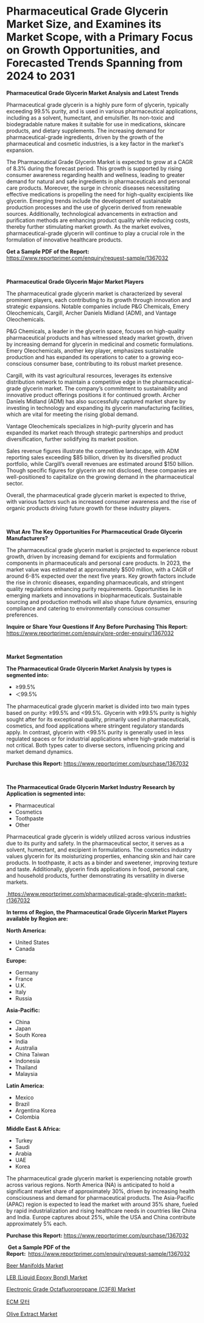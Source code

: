<p><h1>Pharmaceutical Grade Glycerin Market Size, and Examines its Market Scope, with a Primary Focus on Growth Opportunities, and Forecasted Trends Spanning from 2024 to 2031</h1></p><p><strong>Pharmaceutical Grade Glycerin Market Analysis and Latest Trends</strong></p>
<p><p>Pharmaceutical grade glycerin is a highly pure form of glycerin, typically exceeding 99.5% purity, and is used in various pharmaceutical applications, including as a solvent, humectant, and emulsifier. Its non-toxic and biodegradable nature makes it suitable for use in medications, skincare products, and dietary supplements. The increasing demand for pharmaceutical-grade ingredients, driven by the growth of the pharmaceutical and cosmetic industries, is a key factor in the market's expansion.</p><p>The Pharmaceutical Grade Glycerin Market is expected to grow at a CAGR of 8.3% during the forecast period. This growth is supported by rising consumer awareness regarding health and wellness, leading to greater demand for natural and safe ingredients in pharmaceuticals and personal care products. Moreover, the surge in chronic diseases necessitating effective medications is propelling the need for high-quality excipients like glycerin. Emerging trends include the development of sustainable production processes and the use of glycerin derived from renewable sources. Additionally, technological advancements in extraction and purification methods are enhancing product quality while reducing costs, thereby further stimulating market growth. As the market evolves, pharmaceutical-grade glycerin will continue to play a crucial role in the formulation of innovative healthcare products.</p></p>
<p><strong>Get a Sample PDF of the Report:&nbsp;</strong> <a href="https://www.reportprimer.com/enquiry/request-sample/1367032">https://www.reportprimer.com/enquiry/request-sample/1367032</a></p>
<p>&nbsp;</p>
<p><strong>Pharmaceutical Grade Glycerin Major Market Players</strong></p>
<p><p>The pharmaceutical grade glycerin market is characterized by several prominent players, each contributing to its growth through innovation and strategic expansions. Notable companies include P&G Chemicals, Emery Oleochemicals, Cargill, Archer Daniels Midland (ADM), and Vantage Oleochemicals.</p><p>P&G Chemicals, a leader in the glycerin space, focuses on high-quality pharmaceutical products and has witnessed steady market growth, driven by increasing demand for glycerin in medicinal and cosmetic formulations. Emery Oleochemicals, another key player, emphasizes sustainable production and has expanded its operations to cater to a growing eco-conscious consumer base, contributing to its robust market presence.</p><p>Cargill, with its vast agricultural resources, leverages its extensive distribution network to maintain a competitive edge in the pharmaceutical-grade glycerin market. The company’s commitment to sustainability and innovative product offerings positions it for continued growth. Archer Daniels Midland (ADM) has also successfully captured market share by investing in technology and expanding its glycerin manufacturing facilities, which are vital for meeting the rising global demand.</p><p>Vantage Oleochemicals specializes in high-purity glycerin and has expanded its market reach through strategic partnerships and product diversification, further solidifying its market position.</p><p>Sales revenue figures illustrate the competitive landscape, with ADM reporting sales exceeding $85 billion, driven by its diversified product portfolio, while Cargill’s overall revenues are estimated around $150 billion. Though specific figures for glycerin are not disclosed, these companies are well-positioned to capitalize on the growing demand in the pharmaceutical sector.</p><p>Overall, the pharmaceutical grade glycerin market is expected to thrive, with various factors such as increased consumer awareness and the rise of organic products driving future growth for these industry players.</p></p>
<p>&nbsp;</p>
<p><strong>What Are The Key Opportunities For Pharmaceutical Grade Glycerin Manufacturers?</strong></p>
<p><p>The pharmaceutical grade glycerin market is projected to experience robust growth, driven by increasing demand for excipients and formulation components in pharmaceuticals and personal care products. In 2023, the market value was estimated at approximately $500 million, with a CAGR of around 6-8% expected over the next five years. Key growth factors include the rise in chronic diseases, expanding pharmaceuticals, and stringent quality regulations enhancing purity requirements. Opportunities lie in emerging markets and innovations in biopharmaceuticals. Sustainable sourcing and production methods will also shape future dynamics, ensuring compliance and catering to environmentally conscious consumer preferences.</p></p>
<p><strong>Inquire or Share Your Questions If Any Before Purchasing This Report:</strong> <a href="https://www.reportprimer.com/enquiry/pre-order-enquiry/1367032">https://www.reportprimer.com/enquiry/pre-order-enquiry/1367032</a></p>
<p>&nbsp;</p>
<p><strong>Market Segmentation</strong></p>
<p><strong>The Pharmaceutical Grade Glycerin Market Analysis by types is segmented into:</strong></p>
<p><ul><li>≥99.5%</li><li>＜99.5%</li></ul></p>
<p><p>The pharmaceutical grade glycerin market is divided into two main types based on purity: ≥99.5% and <99.5%. Glycerin with ≥99.5% purity is highly sought after for its exceptional quality, primarily used in pharmaceuticals, cosmetics, and food applications where stringent regulatory standards apply. In contrast, glycerin with <99.5% purity is generally used in less regulated spaces or for industrial applications where high-grade material is not critical. Both types cater to diverse sectors, influencing pricing and market demand dynamics.</p></p>
<p><strong>Purchase this Report:&nbsp;</strong><a href="https://www.reportprimer.com/purchase/1367032">https://www.reportprimer.com/purchase/1367032</a></p>
<p>&nbsp;</p>
<p><strong>The Pharmaceutical Grade Glycerin Market Industry Research by Application is segmented into:</strong></p>
<p><ul><li>Pharmaceutical</li><li>Cosmetics</li><li>Toothpaste</li><li>Other</li></ul></p>
<p><p>Pharmaceutical grade glycerin is widely utilized across various industries due to its purity and safety. In the pharmaceutical sector, it serves as a solvent, humectant, and excipient in formulations. The cosmetics industry values glycerin for its moisturizing properties, enhancing skin and hair care products. In toothpaste, it acts as a binder and sweetener, improving texture and taste. Additionally, glycerin finds applications in food, personal care, and household products, further demonstrating its versatility in diverse markets.</p></p>
<p><a href="https://www.reportprimer.com/pharmaceutical-grade-glycerin-market-r1367032">&nbsp;https://www.reportprimer.com/pharmaceutical-grade-glycerin-market-r1367032</a></p>
<p><strong>In terms of Region, the Pharmaceutical Grade Glycerin Market Players available by Region are:</strong></p>
<p>
    <p> <strong> North America: </strong>
        <ul>
            <li>United States</li>
            <li>Canada</li>
        </ul>
        </p> 
    <p> <strong> Europe: </strong>
        <ul>
            <li>Germany</li>
            <li>France</li>
            <li>U.K.</li>
            <li>Italy</li>
            <li>Russia</li>
        </ul>
        </p> 
    <p> <strong> Asia-Pacific: </strong>
        <ul>
            <li>China</li>
            <li>Japan</li>
            <li>South Korea</li>
            <li>India</li>
            <li>Australia</li>
            <li>China Taiwan</li>
            <li>Indonesia</li>
            <li>Thailand</li>
            <li>Malaysia</li>
        </ul>
        </p> 
    <p> <strong> Latin America: </strong>
        <ul>
            <li>Mexico</li>
            <li>Brazil</li>
            <li>Argentina Korea</li>
            <li>Colombia</li>
        </ul>
        </p> 
    <p> <strong> Middle East & Africa: </strong>
        <ul>
            <li>Turkey</li>
            <li>Saudi</li>
            <li>Arabia</li>
            <li>UAE</li>
            <li>Korea</li>
        </ul>
    </p>
    </p>
<p><p>The pharmaceutical grade glycerin market is experiencing notable growth across various regions. North America (NA) is anticipated to hold a significant market share of approximately 30%, driven by increasing health consciousness and demand for pharmaceutical products. The Asia-Pacific (APAC) region is expected to lead the market with around 35% share, fueled by rapid industrialization and rising healthcare needs in countries like China and India. Europe captures about 25%, while the USA and China contribute approximately 5% each.</p></p>
<p><strong>Purchase this Report: </strong><a href="https://www.reportprimer.com/purchase/1367032">https://www.reportprimer.com/purchase/1367032</a></p>
<p>&nbsp;<strong>Get a Sample PDF of the Report:&nbsp;&nbsp;</strong><a href="https://www.reportprimer.com/enquiry/request-sample/1367032">https://www.reportprimer.com/enquiry/request-sample/1367032</a></p>
<p><strong></strong></p>
<p><p><a href="https://www.linkedin.com/pulse/global-beer-manifolds-market-focus-product-type-single-wzoxe?trackingId=fz18%2BoKTScaO7p03K12Z7w%3D%3D">Beer Manifolds Market</a></p><p><a href="https://issuu.com/reportprime-2/docs/leb-liquid-epoxy-bond-market-size-2_1d03f9c6b6a0c6">LEB (Liquid Epoxy Bond) Market</a></p><p><a href="https://issuu.com/reportprime-2/docs/electronic-grade-octafluoropropane-_173bfc13893ba4">Electronic Grade Octafluoropropane (C3F8) Market</a></p><p><a href="https://medium.com/@ayeshasikdar777/ecm-%EB%AA%A8%ED%84%B0-%EC%8B%9C%EC%9E%A5-%EA%B8%80%EB%A1%9C%EB%B2%8C-%EB%B0%8F-%EC%A7%80%EC%97%AD-%EB%B6%84%EC%84%9D-2024-2031-2244c6e03f2d?postPublishedType=repub">ECM 모터</a></p><p><a href="https://www.linkedin.com/pulse/future-trends-global-olive-extract-market-insights-analysis-hoxfc?trackingId=Gr9wPn2nToSxNz%2B2%2FopySw%3D%3D">Olive Extract Market</a></p></p>